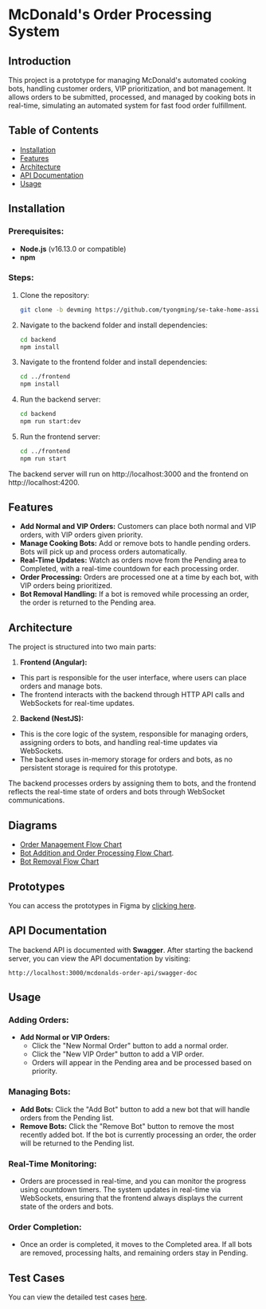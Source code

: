 # McDonald's Order Processing System

## Introduction
This project is a prototype for managing McDonald's automated cooking bots, handling customer orders, VIP prioritization, and bot management. It allows orders to be submitted, processed, and managed by cooking bots in real-time, simulating an automated system for fast food order fulfillment.

## Table of Contents
- [Installation](#installation)
- [Features](#features)
- [Architecture](#architecture)
- [API Documentation](#api-documentation)
- [Usage](#usage)

## Installation

### Prerequisites:
- **Node.js** (v16.13.0 or compatible)
- **npm**

### Steps:
1. Clone the repository:
   ```bash
   git clone -b devming https://github.com/tyongming/se-take-home-assignment.git
   
2. Navigate to the backend folder and install dependencies:
    ```bash
    cd backend
    npm install
    
3. Navigate to the frontend folder and install dependencies:
    ```bash
    cd ../frontend
    npm install
    
4. Run the backend server:
    ```bash
    cd backend
    npm run start:dev
    
5. Run the frontend server:
    ```bash
    cd ../frontend
    npm run start
    
The backend server will run on http://localhost:3000 and the frontend on http://localhost:4200.

## Features
- **Add Normal and VIP Orders:** Customers can place both normal and VIP orders, with VIP orders given priority.
- **Manage Cooking Bots:** Add or remove bots to handle pending orders. Bots will pick up and process orders automatically.
- **Real-Time Updates:** Watch as orders move from the Pending area to Completed, with a real-time countdown for each processing order.
- **Order Processing:** Orders are processed one at a time by each bot, with VIP orders being prioritized.
- **Bot Removal Handling:** If a bot is removed while processing an order, the order is returned to the Pending area.

## Architecture
The project is structured into two main parts:

1. **Frontend (Angular):**

- This part is responsible for the user interface, where users can place orders and manage bots.
- The frontend interacts with the backend through HTTP API calls and WebSockets for real-time updates.

2. **Backend (NestJS):**

- This is the core logic of the system, responsible for managing orders, assigning orders to bots, and handling real-time updates via WebSockets.
- The backend uses in-memory storage for orders and bots, as no persistent storage is required for this prototype.

The backend processes orders by assigning them to bots, and the frontend reflects the real-time state of orders and bots through WebSocket communications.

## Diagrams
- [Order Management Flow Chart](.docs/diagrams/order_management_flow_chart.png)
- [Bot Addition and Order Processing Flow Chart](.docs/diagrams/bot_addition_and_order_processing_flow.png).
- [Bot Removal Flow Chart](.docs/diagrams/bot_removal_flow_chart.png)

## Prototypes
You can access the prototypes in Figma by [clicking here](https://www.figma.com/proto/U1EL8YzSAPXEZh48yrDmxD/McDonald's-Order-Controller---UI-Design?node-id=0-1&t=0afBkF2KoO8EMWVK-1).

## API Documentation
The backend API is documented with **Swagger**. After starting the backend server, you can view the API documentation by visiting:
    
    http://localhost:3000/mcdonalds-order-api/swagger-doc


## Usage
### Adding Orders:
- **Add Normal or VIP Orders:**
    - Click the "New Normal Order" button to add a normal order.
    - Click the "New VIP Order" button to add a VIP order.
    - Orders will appear in the Pending area and be processed based on priority.
    
### Managing Bots:
- **Add Bots:** Click the "Add Bot" button to add a new bot that will handle orders from the Pending list.
- **Remove Bots:** Click the "Remove Bot" button to remove the most recently added bot. If the bot is currently processing an order, the order will be returned to the Pending list.

### Real-Time Monitoring:
- Orders are processed in real-time, and you can monitor the progress using countdown timers. The system updates in real-time via WebSockets, ensuring that the frontend always displays the current state of the orders and bots.

### Order Completion:

- Once an order is completed, it moves to the Completed area. If all bots are removed, processing halts, and remaining orders stay in Pending.

## Test Cases

You can view the detailed test cases [here](./docs/TEST_CASES.csv).